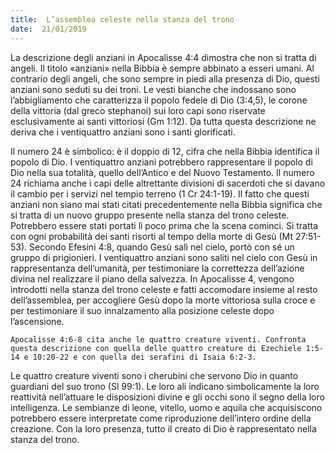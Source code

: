 ```yaml
---
title:  L’assemblea celeste nella stanza del trono
date:  21/01/2019
---
```


La descrizione degli anziani in Apocalisse 4:4 dimostra che non si tratta di angeli. Il titolo «anziani» nella Bibbia è sempre abbinato a esseri umani. Al contrario degli angeli, che sono sempre in piedi alla presenza di Dio, questi anziani sono seduti su dei troni. Le vesti bianche che indossano sono l’abbigliamento che caratterizza il popolo fedele di Dio (3:4,5), le corone della vittoria (dal greco stephanoi) sui loro capi sono riservate esclusivamente ai santi vittoriosi (Gm 1:12). Da tutta questa descrizione ne deriva che i ventiquattro anziani sono i santi glorificati. 

Il numero 24 è simbolico: è il doppio di 12, cifra che nella Bibbia identifica il popolo di Dio. I ventiquattro anziani potrebbero rappresentare il popolo di Dio nella sua totalità, quello dell’Antico e del Nuovo Testamento. Il numero 24 richiama anche i capi delle altrettante divisioni di sacerdoti che si davano il cambio per i servizi nel tempio terreno (1 Cr 24:1-19). Il fatto che questi anziani non siano mai stati citati precedentemente nella Bibbia significa che si tratta di un nuovo gruppo presente nella stanza del trono celeste. Potrebbero essere stati portati lì poco prima che la scena cominci. Si tratta con ogni probabilità dei santi risorti al tempo della morte di Gesù (Mt 27:51-53). Secondo Efesini 4:8, quando Gesù salì nel cielo, portò con sé un gruppo di prigionieri. I ventiquattro anziani sono saliti nel cielo con Gesù in rappresentanza dell’umanità, per testimoniare la correttezza dell’azione divina nel realizzare il piano della salvezza. In Apocalisse 4, vengono introdotti nella stanza del trono celeste e fatti accomodare insieme al resto dell’assemblea, per accogliere Gesù dopo la morte vittoriosa sulla croce e per testimoniare il suo innalzamento alla posizione celeste dopo l’ascensione. 

`Apocalisse 4:6-8 cita anche le quattro creature viventi. Confronta questa descrizione con quella delle quattro creature di Ezechiele 1:5-14 e 10:20-22 e con quella dei serafini di Isaia 6:2-3.`

Le quattro creature viventi sono i cherubini che servono Dio in quanto guardiani del suo trono (Sl 99:1). Le loro ali indicano simbolicamente la loro reattività nell’attuare le disposizioni divine e gli occhi sono il segno della loro intelligenza. Le sembianze di leone, vitello, uomo e aquila che acquisiscono potrebbero essere interpretate come riproduzione dell’intero ordine della creazione. Con la loro presenza, tutto il creato di Dio è rappresentato nella stanza del trono.